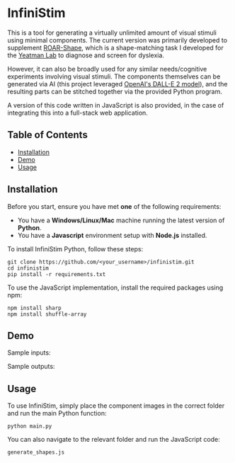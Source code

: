 # InfiniStim
This is a tool for generating a virtually unlimited amount of visual stimuli using minimal components. The current version was primarily developed to supplement [ROAR-Shape](https://roar.stanford.edu/), which is a shape-matching task I developed for the [Yeatman Lab](https://jacobsfoundation.org/fellows/jacobs-foundation-research-fellowship-en/jason-yeatman/) to diagnose and screen for dyslexia. 

However, it can also be broadly used for any similar needs/cognitive experiments involving visual stimuli. The components themselves can be generated via AI (this project leveraged [OpenAI's DALL-E 2 model](https://openai.com/dall-e-2)), and the resulting parts can be stitched together via the provided Python program.

A version of this code written in JavaScript is also provided, in the case of integrating this into a full-stack web application.

## Table of Contents
- [Installation](#installation)
- [Demo](#demo)
- [Usage](#usage)

## Installation

Before you start, ensure you have met **one** of the following requirements:
* You have a **Windows/Linux/Mac** machine running the latest version of **Python**.
* You have a **Javascript** environment setup with **Node.js** installed.

To install InfiniStim Python, follow these steps:
```shell
git clone https://github.com/<your_username>/infinistim.git
cd infinistim
pip install -r requirements.txt
```

To use the JavaScript implementation, install the required packages using npm:
```shell
npm install sharp
npm install shuffle-array
```

## Demo
Sample inputs:

Sample outputs:


## Usage
To use InfiniStim, simply place the component images in the correct folder and run the main Python function:
```shell
python main.py
```

You can also navigate to the relevant folder and run the JavaScript code:
```shell
generate_shapes.js
```
